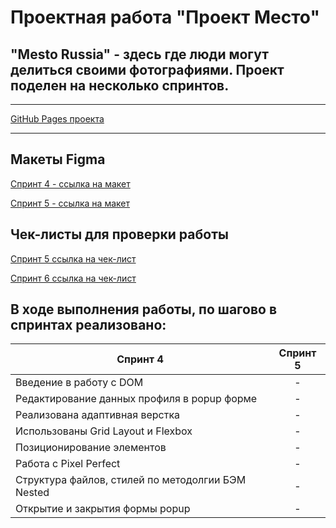 # Проектная работа "Проект Место"

## "Mesto Russia" - здесь где люди могут делиться своими фотографиями. Проект поделен на несколько спринтов.
____

[GitHub Pages проекта](https://rasabirov.github.io/mesto/)
____

## Макеты Figma
[Спринт 4 - ссылка на макет](https://www.figma.com/file/2cn9N9jSkmxD84oJik7xL7/JavaScript.-Sprint-4?node-id=0%3A1)

[Спринт 5 - ссылка на макет](https://www.figma.com/file/bjyvbKKJN2naO0ucURl2Z0/JavaScript.-Sprint-5?node-id=0%3A1)

## Чек-листы для проверки работы
[Спринт 5 ссылка на чек-лист](https://code.s3.yandex.net/web-developer/checklists/new-program/checklist-4/index.html)

[Спринт 6 ссылка на чек-лист]()

## В ходе выполнения работы, по шагово в спринтах реализовано:
Спринт 4 | Спринт 5 |
---------------- | :---------: |
Введение в работу с DOM | - |
Редактирование данных профиля в popup форме | - |
Реализована адаптивная верстка | - |
Использованы Grid Layout и Flexbox | - |
Позиционирование элементов | - |
Работа с Pixel Perfect | - |
Структура файлов, стилей по методолгии БЭМ Nested | - |
Открытие и закрытия формы popup | - |